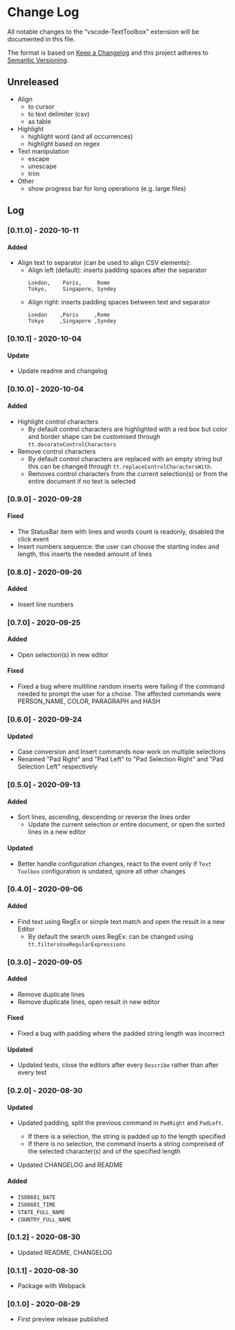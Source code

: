 # **Change Log**

All notable changes to the "vscode-TextToolbox" extension will be documented in this file.

The format is based on [Keep a Changelog](https://keepachangelog.com/en/1.0.0/) and this project adheres to [Semantic Versioning](https://semver.org/spec/v2.0.0.html).

## Unreleased

* Align
  * to cursor
  * to text delimiter (csv)
  * as table
* Highlight
  * highlight word (and all occurrences)
  * highlight based on regex
* Text manipulation
  * escape
  * unescape
  * trim
* Other
  * show progress bar for long operations (e.g. large files)

## Log

### [0.11.0] - 2020-10-11

#### Added

* Align text to separator (can be used to align CSV elements):
  * Align left (default): inserts padding spaces after the separator
    ```
    London,    Paris,     Rome      
    Tokyo,     Singapore, Syndey     
    ```
  * Align right: inserts padding spaces between text and separator
    ```
    London    ,Paris     ,Rome      
    Tokyo     ,Singapore ,Syndey    
    ```

### [0.10.1] - 2020-10-04

#### Update

* Update readme and changelog

### [0.10.0] - 2020-10-04

#### Added

* Highlight control characters
  * By default control characters are highlighted with a red box but color and border shape can be customised through `tt.decorateControlCharacters`
* Remove control characters
  * By default control characters are replaced with an empty string but this can be changed through `tt.replaceControlCharactersWith`.
  * Removes control characters from the current selection(s) or from the entire document if no text is selected

### [0.9.0] - 2020-09-28

#### Fixed

* The StatusBar item with lines and words count is readonly, disabled the click event
* Insert numbers sequence: the user can choose the starting index and length, this inserts the needed amount of lines

### [0.8.0] - 2020-09-26

#### Added

* Insert line numbers

### [0.7.0] - 2020-09-25

#### Added

* Open selection(s) in new editor

#### Fixed

* Fixed a bug where multiline random inserts were failing if the command needed to prompt the user for a choise. The affected commands were PERSON_NAME, COLOR, PARAGRAPH and HASH

### [0.6.0] - 2020-09-24

#### Updated

* Case conversion and Insert commands now work on multiple selections
* Renamed "Pad Right" and "Pad Left" to "Pad Selection Right" and "Pad Selection Left" respectively

### [0.5.0] - 2020-09-13

#### Added

* Sort lines, ascending, descending or reverse the lines order
  * Update the current selection or entire document, or open the sorted lines in a new editor

#### Updated

* Better handle configuration changes, react to the event only if `Text Toolbox` configuration is undated, ignore all other changes

### [0.4.0] - 2020-09-06

#### Added

* Find text using RegEx or simple text match and open the result in a new Editor
  * By default the search uses RegEx: can be changed using `tt.filtersUseRegularExpressions`

### [0.3.0] - 2020-09-05

#### Added

* Remove duplicate lines
* Remove duplicate lines, open result in new editor

#### Fixed

* Fixed a bug with padding where the padded string length was incorrect

#### Updated

* Updated tests, close the editors after every `Describe` rather than after every test

### [0.2.0] - 2020-08-30

#### Updated

* Updated padding, split the previous command in `PadRight` and `PadLeft`.
  * If there is a selection, the string is padded up to the length specified
  * If there is no selection, the command inserts a string compreised of the selected character(s) and of the specified length

* Updated CHANGELOG and README

#### Added

* `ISO8601_DATE`
* `ISO8601_TIME`
* `STATE_FULL_NAME`
* `COUNTRY_FULL_NAME`

### [0.1.2] - 2020-08-30

* Updated README, CHANGELOG

### [0.1.1] - 2020-08-30

* Package with Webpack

### [0.1.0] - 2020-08-29

* First preview release published
